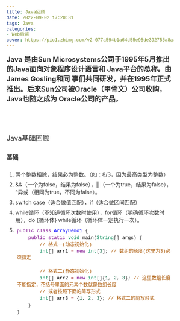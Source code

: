 ```yaml
---
title: Java回顾
date: 2022-09-02 17:20:31
tags: Java
categories:
- Web后端
cover: https://pic1.zhimg.com/v2-077a594b1a64d55e95de392755a8aa76_r.jpg?source=172ae18b
---
```


<h2>Java 是由Sun Microsystems公司于1995年5月推出的Java面向对象程序设计语言和 Java平台的总称。由James Gosling和同
事们共同研发，并在1995年正式推出。后来Sun公司被Oracle（甲骨文）公司收购，Java也随之成为 Oracle公司的产品。</h2>




<!doctype html>
<html>
<head>
<meta charset='UTF-8'><meta name='viewport' content='width=device-width initial-scale=1'>

<link href='https://fonts.loli.net/css?family=PT+Serif:400,400italic,700,700italic&subset=latin,cyrillic-ext,cyrillic,latin-ext' rel='stylesheet' type='text/css' /><style type='text/css'>html {overflow-x: initial !important;}:root { --bg-color:#ffffff; --text-color:#333333; --select-text-bg-color:#B5D6FC; --select-text-font-color:auto; --monospace:"Lucida Console",Consolas,"Courier",monospace; --title-bar-height:20px; }
.mac-os-11 { --title-bar-height:28px; }
html { font-size: 14px; background-color: var(--bg-color); color: var(--text-color); font-family: "Helvetica Neue", Helvetica, Arial, sans-serif; -webkit-font-smoothing: antialiased; }
body { margin: 0px; padding: 0px; height: auto; inset: 0px; font-size: 1rem; line-height: 1.42857; overflow-x: hidden; background: inherit; tab-size: 4; }
iframe { margin: auto; }
a.url { word-break: break-all; }
a:active, a:hover { outline: 0px; }
.in-text-selection, ::selection { text-shadow: none; background: var(--select-text-bg-color); color: var(--select-text-font-color); }
#write { margin: 0px auto; height: auto; width: inherit; word-break: normal; overflow-wrap: break-word; position: relative; white-space: normal; overflow-x: visible; padding-top: 36px; }
#write.first-line-indent p { text-indent: 2em; }
#write.first-line-indent li p, #write.first-line-indent p * { text-indent: 0px; }
#write.first-line-indent li { margin-left: 2em; }
.for-image #write { padding-left: 8px; padding-right: 8px; }
body.typora-export { padding-left: 30px; padding-right: 30px; }
.typora-export .footnote-line, .typora-export li, .typora-export p { white-space: pre-wrap; }
.typora-export .task-list-item input { pointer-events: none; }
@media screen and (max-width: 500px) {
  body.typora-export { padding-left: 0px; padding-right: 0px; }
  #write { padding-left: 20px; padding-right: 20px; }
  .CodeMirror-sizer { margin-left: 0px !important; }
  .CodeMirror-gutters { display: none !important; }
}
#write li > figure:last-child { margin-bottom: 0.5rem; }
#write ol, #write ul { position: relative; }
img { max-width: 100%; vertical-align: middle; image-orientation: from-image; }
button, input, select, textarea { color: inherit; font: inherit; }
input[type="checkbox"], input[type="radio"] { line-height: normal; padding: 0px; }
*, ::after, ::before { box-sizing: border-box; }
#write h1, #write h2, #write h3, #write h4, #write h5, #write h6, #write p, #write pre { width: inherit; }
#write h1, #write h2, #write h3, #write h4, #write h5, #write h6, #write p { position: relative; }
p { line-height: inherit; }
h1, h2, h3, h4, h5, h6 { break-after: avoid-page; break-inside: avoid; orphans: 4; }
p { orphans: 4; }
h1 { font-size: 2rem; }
h2 { font-size: 1.8rem; }
h3 { font-size: 1.6rem; }
h4 { font-size: 1.4rem; }
h5 { font-size: 1.2rem; }
h6 { font-size: 1rem; }
.md-math-block, .md-rawblock, h1, h2, h3, h4, h5, h6, p { margin-top: 1rem; margin-bottom: 1rem; }
.hidden { display: none; }
.md-blockmeta { color: rgb(204, 204, 204); font-weight: 700; font-style: italic; }
a { cursor: pointer; }
sup.md-footnote { padding: 2px 4px; background-color: rgba(238, 238, 238, 0.7); color: rgb(85, 85, 85); border-radius: 4px; cursor: pointer; }
sup.md-footnote a, sup.md-footnote a:hover { color: inherit; text-transform: inherit; text-decoration: inherit; }
#write input[type="checkbox"] { cursor: pointer; width: inherit; height: inherit; }
figure { overflow-x: auto; margin: 1.2em 0px; max-width: calc(100% + 16px); padding: 0px; }
figure > table { margin: 0px; }
tr { break-inside: avoid; break-after: auto; }
thead { display: table-header-group; }
table { border-collapse: collapse; border-spacing: 0px; width: 100%; overflow: auto; break-inside: auto; text-align: left; }
table.md-table td { min-width: 32px; }
.CodeMirror-gutters { border-right: 0px; background-color: inherit; }
.CodeMirror-linenumber { user-select: none; }
.CodeMirror { text-align: left; }
.CodeMirror-placeholder { opacity: 0.3; }
.CodeMirror pre { padding: 0px 4px; }
.CodeMirror-lines { padding: 0px; }
div.hr:focus { cursor: none; }
#write pre { white-space: pre-wrap; }
#write.fences-no-line-wrapping pre { white-space: pre; }
#write pre.ty-contain-cm { white-space: normal; }
.CodeMirror-gutters { margin-right: 4px; }
.md-fences { font-size: 0.9rem; display: block; break-inside: avoid; text-align: left; overflow: visible; white-space: pre; background: inherit; position: relative !important; }
.md-fences-adv-panel { width: 100%; margin-top: 10px; text-align: center; padding-top: 0px; padding-bottom: 8px; overflow-x: auto; }
#write .md-fences.mock-cm { white-space: pre-wrap; }
.md-fences.md-fences-with-lineno { padding-left: 0px; }
#write.fences-no-line-wrapping .md-fences.mock-cm { white-space: pre; overflow-x: auto; }
.md-fences.mock-cm.md-fences-with-lineno { padding-left: 8px; }
.CodeMirror-line, twitterwidget { break-inside: avoid; }
.footnotes { opacity: 0.8; font-size: 0.9rem; margin-top: 1em; margin-bottom: 1em; }
.footnotes + .footnotes { margin-top: 0px; }
.md-reset { margin: 0px; padding: 0px; border: 0px; outline: 0px; vertical-align: top; background: 0px 0px; text-decoration: none; text-shadow: none; float: none; position: static; width: auto; height: auto; white-space: nowrap; cursor: inherit; -webkit-tap-highlight-color: transparent; line-height: normal; font-weight: 400; text-align: left; box-sizing: content-box; direction: ltr; }
li div { padding-top: 0px; }
blockquote { margin: 1rem 0px; }
li .mathjax-block, li p { margin: 0.5rem 0px; }
li blockquote { margin: 1rem 0px; }
li { margin: 0px; position: relative; }
blockquote > :last-child { margin-bottom: 0px; }
blockquote > :first-child, li > :first-child { margin-top: 0px; }
.footnotes-area { color: rgb(136, 136, 136); margin-top: 0.714rem; padding-bottom: 0.143rem; white-space: normal; }
#write .footnote-line { white-space: pre-wrap; }
@media print {
  body, html { border: 1px solid transparent; height: 99%; break-after: avoid; break-before: avoid; font-variant-ligatures: no-common-ligatures; }
  #write { margin-top: 0px; padding-top: 0px; border-color: transparent !important; }
  .typora-export * { -webkit-print-color-adjust: exact; }
  .typora-export #write { break-after: avoid; }
  .typora-export #write::after { height: 0px; }
  .is-mac table { break-inside: avoid; }
  .typora-export-show-outline .typora-export-sidebar { display: none; }
}
.footnote-line { margin-top: 0.714em; font-size: 0.7em; }
a img, img a { cursor: pointer; }
pre.md-meta-block { font-size: 0.8rem; min-height: 0.8rem; white-space: pre-wrap; background: rgb(204, 204, 204); display: block; overflow-x: hidden; }
p > .md-image:only-child:not(.md-img-error) img, p > img:only-child { display: block; margin: auto; }
#write.first-line-indent p > .md-image:only-child:not(.md-img-error) img { left: -2em; position: relative; }
p > .md-image:only-child { display: inline-block; width: 100%; }
#write .MathJax_Display { margin: 0.8em 0px 0px; }
.md-math-block { width: 100%; }
.md-math-block:not(:empty)::after { display: none; }
.MathJax_ref { fill: currentcolor; }
[contenteditable="true"]:active, [contenteditable="true"]:focus, [contenteditable="false"]:active, [contenteditable="false"]:focus { outline: 0px; box-shadow: none; }
.md-task-list-item { position: relative; list-style-type: none; }
.task-list-item.md-task-list-item { padding-left: 0px; }
.md-task-list-item > input { position: absolute; top: 0px; left: 0px; margin-left: -1.2em; margin-top: calc(1em - 10px); border: none; }
.math { font-size: 1rem; }
.md-toc { min-height: 3.58rem; position: relative; font-size: 0.9rem; border-radius: 10px; }
.md-toc-content { position: relative; margin-left: 0px; }
.md-toc-content::after, .md-toc::after { display: none; }
.md-toc-item { display: block; color: rgb(65, 131, 196); }
.md-toc-item a { text-decoration: none; }
.md-toc-inner:hover { text-decoration: underline; }
.md-toc-inner { display: inline-block; cursor: pointer; }
.md-toc-h1 .md-toc-inner { margin-left: 0px; font-weight: 700; }
.md-toc-h2 .md-toc-inner { margin-left: 2em; }
.md-toc-h3 .md-toc-inner { margin-left: 4em; }
.md-toc-h4 .md-toc-inner { margin-left: 6em; }
.md-toc-h5 .md-toc-inner { margin-left: 8em; }
.md-toc-h6 .md-toc-inner { margin-left: 10em; }
@media screen and (max-width: 48em) {
  .md-toc-h3 .md-toc-inner { margin-left: 3.5em; }
  .md-toc-h4 .md-toc-inner { margin-left: 5em; }
  .md-toc-h5 .md-toc-inner { margin-left: 6.5em; }
  .md-toc-h6 .md-toc-inner { margin-left: 8em; }
}
a.md-toc-inner { font-size: inherit; font-style: inherit; font-weight: inherit; line-height: inherit; }
.footnote-line a:not(.reversefootnote) { color: inherit; }
.md-attr { display: none; }
.md-fn-count::after { content: "."; }
code, pre, samp, tt { font-family: var(--monospace); }
kbd { margin: 0px 0.1em; padding: 0.1em 0.6em; font-size: 0.8em; color: rgb(36, 39, 41); background: rgb(255, 255, 255); border: 1px solid rgb(173, 179, 185); border-radius: 3px; box-shadow: rgba(12, 13, 14, 0.2) 0px 1px 0px, rgb(255, 255, 255) 0px 0px 0px 2px inset; white-space: nowrap; vertical-align: middle; }
.md-comment { color: rgb(162, 127, 3); opacity: 0.6; font-family: var(--monospace); }
code { text-align: left; vertical-align: initial; }
a.md-print-anchor { white-space: pre !important; border-width: initial !important; border-style: none !important; border-color: initial !important; display: inline-block !important; position: absolute !important; width: 1px !important; right: 0px !important; outline: 0px !important; background: 0px 0px !important; text-decoration: initial !important; text-shadow: initial !important; }
.os-windows.monocolor-emoji .md-emoji { font-family: "Segoe UI Symbol", sans-serif; }
.md-diagram-panel > svg { max-width: 100%; }
[lang="flow"] svg, [lang="mermaid"] svg { max-width: 100%; height: auto; }
[lang="mermaid"] .node text { font-size: 1rem; }
table tr th { border-bottom: 0px; }
video { max-width: 100%; display: block; margin: 0px auto; }
iframe { max-width: 100%; width: 100%; border: none; }
.highlight td, .highlight tr { border: 0px; }
mark { background: rgb(255, 255, 0); color: rgb(0, 0, 0); }
.md-html-inline .md-plain, .md-html-inline strong, mark .md-inline-math, mark strong { color: inherit; }
.md-expand mark .md-meta { opacity: 0.3 !important; }
mark .md-meta { color: rgb(0, 0, 0); }
@media print {
  .typora-export h1, .typora-export h2, .typora-export h3, .typora-export h4, .typora-export h5, .typora-export h6 { break-inside: avoid; }
}
.md-diagram-panel .messageText { stroke: none !important; }
.md-diagram-panel .start-state { fill: var(--node-fill); }
.md-diagram-panel .edgeLabel rect { opacity: 1 !important; }
.md-fences.md-fences-math { font-size: 1em; }
.md-fences-advanced:not(.md-focus) { padding: 0px; white-space: nowrap; border: 0px; }
.md-fences-advanced:not(.md-focus) { background: inherit; }
.typora-export-show-outline .typora-export-content { max-width: 1440px; margin: auto; display: flex; flex-direction: row; }
.typora-export-sidebar { width: 300px; font-size: 0.8rem; margin-top: 80px; margin-right: 18px; }
.typora-export-show-outline #write { --webkit-flex:2; flex: 2 1 0%; }
.typora-export-sidebar .outline-content { position: fixed; top: 0px; max-height: 100%; overflow: hidden auto; padding-bottom: 30px; padding-top: 60px; width: 300px; }
@media screen and (max-width: 1024px) {
  .typora-export-sidebar, .typora-export-sidebar .outline-content { width: 240px; }
}
@media screen and (max-width: 800px) {
  .typora-export-sidebar { display: none; }
}
.outline-content li, .outline-content ul { margin-left: 0px; margin-right: 0px; padding-left: 0px; padding-right: 0px; list-style: none; }
.outline-content ul { margin-top: 0px; margin-bottom: 0px; }
.outline-content strong { font-weight: 400; }
.outline-expander { width: 1rem; height: 1.42857rem; position: relative; display: table-cell; vertical-align: middle; cursor: pointer; padding-left: 4px; }
.outline-expander::before { content: ""; position: relative; font-family: Ionicons; display: inline-block; font-size: 8px; vertical-align: middle; }
.outline-item { padding-top: 3px; padding-bottom: 3px; cursor: pointer; }
.outline-expander:hover::before { content: ""; }
.outline-h1 > .outline-item { padding-left: 0px; }
.outline-h2 > .outline-item { padding-left: 1em; }
.outline-h3 > .outline-item { padding-left: 2em; }
.outline-h4 > .outline-item { padding-left: 3em; }
.outline-h5 > .outline-item { padding-left: 4em; }
.outline-h6 > .outline-item { padding-left: 5em; }
.outline-label { cursor: pointer; display: table-cell; vertical-align: middle; text-decoration: none; color: inherit; }
.outline-label:hover { text-decoration: underline; }
.outline-item:hover { border-color: rgb(245, 245, 245); background-color: var(--item-hover-bg-color); }
.outline-item:hover { margin-left: -28px; margin-right: -28px; border-left: 28px solid transparent; border-right: 28px solid transparent; }
.outline-item-single .outline-expander::before, .outline-item-single .outline-expander:hover::before { display: none; }
.outline-item-open > .outline-item > .outline-expander::before { content: ""; }
.outline-children { display: none; }
.info-panel-tab-wrapper { display: none; }
.outline-item-open > .outline-children { display: block; }
.typora-export .outline-item { padding-top: 1px; padding-bottom: 1px; }
.typora-export .outline-item:hover { margin-right: -8px; border-right: 8px solid transparent; }
.typora-export .outline-expander::before { content: "+"; font-family: inherit; top: -1px; }
.typora-export .outline-expander:hover::before, .typora-export .outline-item-open > .outline-item > .outline-expander::before { content: "−"; }
.typora-export-collapse-outline .outline-children { display: none; }
.typora-export-collapse-outline .outline-item-open > .outline-children, .typora-export-no-collapse-outline .outline-children { display: block; }
.typora-export-no-collapse-outline .outline-expander::before { content: "" !important; }
.typora-export-show-outline .outline-item-active > .outline-item .outline-label { font-weight: 700; }
.md-inline-math-container mjx-container { zoom: 0.95; }


.CodeMirror { height: auto; }
.CodeMirror.cm-s-inner { background: inherit; }
.CodeMirror-scroll { overflow: auto hidden; z-index: 3; }
.CodeMirror-gutter-filler, .CodeMirror-scrollbar-filler { background-color: rgb(255, 255, 255); }
.CodeMirror-gutters { border-right: 1px solid rgb(221, 221, 221); background: inherit; white-space: nowrap; }
.CodeMirror-linenumber { padding: 0px 3px 0px 5px; text-align: right; color: rgb(153, 153, 153); }
.cm-s-inner .cm-keyword { color: rgb(119, 0, 136); }
.cm-s-inner .cm-atom, .cm-s-inner.cm-atom { color: rgb(34, 17, 153); }
.cm-s-inner .cm-number { color: rgb(17, 102, 68); }
.cm-s-inner .cm-def { color: rgb(0, 0, 255); }
.cm-s-inner .cm-variable { color: rgb(0, 0, 0); }
.cm-s-inner .cm-variable-2 { color: rgb(0, 85, 170); }
.cm-s-inner .cm-variable-3 { color: rgb(0, 136, 85); }
.cm-s-inner .cm-string { color: rgb(170, 17, 17); }
.cm-s-inner .cm-property { color: rgb(0, 0, 0); }
.cm-s-inner .cm-operator { color: rgb(152, 26, 26); }
.cm-s-inner .cm-comment, .cm-s-inner.cm-comment { color: rgb(170, 85, 0); }
.cm-s-inner .cm-string-2 { color: rgb(255, 85, 0); }
.cm-s-inner .cm-meta { color: rgb(85, 85, 85); }
.cm-s-inner .cm-qualifier { color: rgb(85, 85, 85); }
.cm-s-inner .cm-builtin { color: rgb(51, 0, 170); }
.cm-s-inner .cm-bracket { color: rgb(153, 153, 119); }
.cm-s-inner .cm-tag { color: rgb(17, 119, 0); }
.cm-s-inner .cm-attribute { color: rgb(0, 0, 204); }
.cm-s-inner .cm-header, .cm-s-inner.cm-header { color: rgb(0, 0, 255); }
.cm-s-inner .cm-quote, .cm-s-inner.cm-quote { color: rgb(0, 153, 0); }
.cm-s-inner .cm-hr, .cm-s-inner.cm-hr { color: rgb(153, 153, 153); }
.cm-s-inner .cm-link, .cm-s-inner.cm-link { color: rgb(0, 0, 204); }
.cm-negative { color: rgb(221, 68, 68); }
.cm-positive { color: rgb(34, 153, 34); }
.cm-header, .cm-strong { font-weight: 700; }
.cm-del { text-decoration: line-through; }
.cm-em { font-style: italic; }
.cm-link { text-decoration: underline; }
.cm-error { color: red; }
.cm-invalidchar { color: red; }
.cm-constant { color: rgb(38, 139, 210); }
.cm-defined { color: rgb(181, 137, 0); }
div.CodeMirror span.CodeMirror-matchingbracket { color: rgb(0, 255, 0); }
div.CodeMirror span.CodeMirror-nonmatchingbracket { color: rgb(255, 34, 34); }
.cm-s-inner .CodeMirror-activeline-background { background: inherit; }
.CodeMirror { position: relative; overflow: hidden; }
.CodeMirror-scroll { height: 100%; outline: 0px; position: relative; box-sizing: content-box; background: inherit; }
.CodeMirror-sizer { position: relative; }
.CodeMirror-gutter-filler, .CodeMirror-hscrollbar, .CodeMirror-scrollbar-filler, .CodeMirror-vscrollbar { position: absolute; z-index: 6; display: none; outline: 0px; }
.CodeMirror-vscrollbar { right: 0px; top: 0px; overflow: hidden; }
.CodeMirror-hscrollbar { bottom: 0px; left: 0px; overflow: auto hidden; }
.CodeMirror-scrollbar-filler { right: 0px; bottom: 0px; }
.CodeMirror-gutter-filler { left: 0px; bottom: 0px; }
.CodeMirror-gutters { position: absolute; left: 0px; top: 0px; padding-bottom: 10px; z-index: 3; overflow-y: hidden; }
.CodeMirror-gutter { white-space: normal; height: 100%; box-sizing: content-box; padding-bottom: 30px; margin-bottom: -32px; display: inline-block; }
.CodeMirror-gutter-wrapper { position: absolute; z-index: 4; background: 0px 0px !important; border: none !important; }
.CodeMirror-gutter-background { position: absolute; top: 0px; bottom: 0px; z-index: 4; }
.CodeMirror-gutter-elt { position: absolute; cursor: default; z-index: 4; }
.CodeMirror-lines { cursor: text; }
.CodeMirror pre { border-radius: 0px; border-width: 0px; background: 0px 0px; font-family: inherit; font-size: inherit; margin: 0px; white-space: pre; overflow-wrap: normal; color: inherit; z-index: 2; position: relative; overflow: visible; }
.CodeMirror-wrap pre { overflow-wrap: break-word; white-space: pre-wrap; word-break: normal; }
.CodeMirror-code pre { border-right: 30px solid transparent; width: fit-content; }
.CodeMirror-wrap .CodeMirror-code pre { border-right: none; width: auto; }
.CodeMirror-linebackground { position: absolute; inset: 0px; z-index: 0; }
.CodeMirror-linewidget { position: relative; z-index: 2; overflow: auto; }
.CodeMirror-wrap .CodeMirror-scroll { overflow-x: hidden; }
.CodeMirror-measure { position: absolute; width: 100%; height: 0px; overflow: hidden; visibility: hidden; }
.CodeMirror-measure pre { position: static; }
.CodeMirror div.CodeMirror-cursor { position: absolute; visibility: hidden; border-right: none; width: 0px; }
.CodeMirror div.CodeMirror-cursor { visibility: hidden; }
.CodeMirror-focused div.CodeMirror-cursor { visibility: inherit; }
.cm-searching { background: rgba(255, 255, 0, 0.4); }
span.cm-underlined { text-decoration: underline; }
span.cm-strikethrough { text-decoration: line-through; }
.cm-tw-syntaxerror { color: rgb(255, 255, 255); background-color: rgb(153, 0, 0); }
.cm-tw-deleted { text-decoration: line-through; }
.cm-tw-header5 { font-weight: 700; }
.cm-tw-listitem:first-child { padding-left: 10px; }
.cm-tw-box { border-style: solid; border-right-width: 1px; border-bottom-width: 1px; border-left-width: 1px; border-color: inherit; border-top-width: 0px !important; }
.cm-tw-underline { text-decoration: underline; }
@media print {
.CodeMirror div.CodeMirror-cursor { visibility: hidden; }
}


/* meyer reset -- http://meyerweb.com/eric/tools/css/reset/ , v2.0 | 20110126 | License: none (public domain) */

@include-when-export url(https://fonts.loli.net/css?family=PT+Serif:400,400italic,700,700italic&subset=latin,cyrillic-ext,cyrillic,latin-ext);

/* =========== */

/* pt-serif-regular - latin */
/* pt-serif-italic - latin */
/* pt-serif-700 - latin */
/* pt-serif-700italic - latin */
:root {
--active-file-bg-color: #dadada;
--active-file-bg-color: rgba(32, 43, 51, 0.63);
--active-file-text-color: white;
--bg-color: #f3f2ee;
--text-color: #1f0909;
--control-text-color: #444;
--rawblock-edit-panel-bd: #e5e5e5;

	--select-text-bg-color: rgba(32, 43, 51, 0.63);
--select-text-font-color: white;
}

pre {
--select-text-bg-color: #36284e;
--select-text-font-color: #fff;
}

html {
font-size: 16px;
-webkit-font-smoothing: antialiased;
}

html, body {
background-color: #f3f2ee;
font-family: "PT Serif", 'Times New Roman', Times, serif;
color: #1f0909;
line-height: 1.5em;
}

/*#write {
overflow-x: auto;
max-width: initial;
padding-left: calc(50% - 17em);
padding-right: calc(50% - 17em);
}

@media (max-width: 36em) {
#write {
padding-left: 1em;
padding-right: 1em;
}
}*/

#write {
max-width: 40em;
}

@media only screen and (min-width: 1400px) {
#write {
max-width: 914px;
}
}

ol li {
list-style-type: decimal;
list-style-position: outside;
}
ul li {
list-style-type: disc;
list-style-position: outside;
}

ol,
ul {
list-style: none;
}

blockquote,
q {
quotes: none;
}
blockquote:before,
blockquote:after,
q:before,
q:after {
content: '';
content: none;
}
table {
border-collapse: collapse;
border-spacing: 0;
}
/* styles */

/* ====== */

/* headings */

h1,
h2,
h3,
h4,
h5,
h6 {
font-weight: bold;
}
h1 {
font-size: 1.875em;
/*30 / 16*/
line-height: 1.6em;
/* 48 / 30*/
margin-top: 2em;
}
h2,
h3 {
font-size: 1.3125em;
/*21 / 16*/
line-height: 1.15;
/*24 / 21*/
margin-top: 2.285714em;
/*48 / 21*/
margin-bottom: 1.15em;
/*24 / 21*/
}
h3 {
font-weight: normal;
}
h4 {
font-size: 1.125em;
/*18 / 16*/
margin-top: 2.67em;
/*48 / 18*/
}
h5,
h6 {
font-size: 1em;
/*16*/
}
h1 {
border-bottom: 1px solid;
margin-bottom: 1.875em;
padding-bottom: 0.8125em;
}
/* links */

a {
text-decoration: none;
color: #065588;
}
a:hover,
a:active {
text-decoration: underline;
}
/* block spacing */

p,
blockquote,
.md-fences {
margin-bottom: 1.5em;
}
h1,
h2,
h3,
h4,
h5,
h6 {
margin-bottom: 1.5em;
}
/* blockquote */

blockquote {
font-style: italic;
border-left: 5px solid;
margin-left: 2em;
padding-left: 1em;
}
/* lists */

ul,
ol {
margin: 0 0 1.5em 1.5em;
}
/* tables */
.md-meta,.md-before, .md-after {
color:#999;
}

table {
margin-bottom: 1.5em;
/*24 / 16*/
font-size: 1em;
/* width: 100%; */
}
thead th,
tfoot th {
padding: .25em .25em .25em .4em;
text-transform: uppercase;
}
th {
text-align: left;
}
td {
vertical-align: top;
padding: .25em .25em .25em .4em;
}

code,
.md-fences {
background-color: #dadada;
}

code {
padding-left: 2px;
padding-right: 2px;
}

.md-fences {
margin-left: 2em;
margin-bottom: 3em;
padding-left: 1ch;
padding-right: 1ch;
}

pre,
code,
tt {
font-size: .875em;
line-height: 1.714285em;
}
/* some fixes */

h1 {
line-height: 1.3em;
font-weight: normal;
margin-bottom: 0.5em;
}

p + ul,
p + ol{
margin-top: .5em;
}

h3 + ul,
h4 + ul,
h5 + ul,
h6 + ul,
h3 + ol,
h4 + ol,
h5 + ol,
h6 + ol {
margin-top: .5em;
}

li > ul,
li > ol {
margin-top: inherit;
margin-bottom: 0;
}

li ol>li {
list-style-type: lower-alpha;
}

li li ol>li{
list-style-type: lower-roman;
}

h2,
h3 {
margin-bottom: .75em;
}
hr {
border-top: none;
border-right: none;
border-bottom: 1px solid;
border-left: none;
}
h1 {
border-color: #c5c5c5;
}
blockquote {
border-color: #bababa;
color: #656565;
}

blockquote ul,
blockquote ol {
margin-left:0;
}

.ty-table-edit {
background-color: transparent;
}
thead {
background-color: #dadada;
}
tr:nth-child(even) {
background: #e8e7e7;
}
hr {
border-color: #c5c5c5;
}
.task-list{
padding-left: 1rem;
}

.md-task-list-item {
padding-left: 1.5rem;
list-style-type: none;
}

.md-task-list-item > input:before {
content: '\221A';
display: inline-block;
width: 1.25rem;
height: 1.6rem;
vertical-align: middle;
text-align: center;
color: #ddd;
background-color: #F3F2EE;
}

.md-task-list-item > input:checked:before,
.md-task-list-item > input[checked]:before{
color: inherit;
}

#write pre.md-meta-block {
min-height: 1.875rem;
color: #555;
border: 0px;
background: transparent;
margin-top: -4px;
margin-left: 1em;
margin-top: 1em;
}

.md-image>.md-meta {
color: #9B5146;
}

.md-image>.md-meta{
font-family: Menlo, 'Ubuntu Mono', Consolas, 'Courier New', 'Microsoft Yahei', 'Hiragino Sans GB', 'WenQuanYi Micro Hei', serif;
}


#write>h3.md-focus:before{
left: -1.5rem;
color:#999;
border-color:#999;
}
#write>h4.md-focus:before{
left: -1.5rem;
top: .25rem;
color:#999;
border-color:#999;
}
#write>h5.md-focus:before{
left: -1.5rem;
top: .0.3125rem;
color:#999;
border-color:#999;
}
#write>h6.md-focus:before{
left: -1.5rem;
top: 0.3125rem;
color:#999;
border-color:#999;
}

.md-toc:focus .md-toc-content{
margin-top: 19px;
}

.md-toc-content:empty:before{
color: #065588;
}
.md-toc-item {
color: #065588;
}
#write div.md-toc-tooltip {
background-color: #f3f2ee;
}

#typora-sidebar {
background-color: #f3f2ee;
-webkit-box-shadow: 0 6px 12px rgba(0, 0, 0, 0.375);
box-shadow: 0 6px 12px rgba(0, 0, 0, 0.375);
}

.pin-outline #typora-sidebar {
background: inherit;
box-shadow: none;
border-right: 1px dashed;
}

.pin-outline #typora-sidebar:hover .outline-title-wrapper {
border-left:1px dashed;
}

.outline-item:hover {
background-color: #dadada;
border-left: 28px solid #dadada;
border-right: 18px solid #dadada;
}

.typora-node .outline-item:hover {
border-right: 28px solid #dadada;
}

.outline-expander:before {
content: "\f0da";
font-family: FontAwesome;
font-size:14px;
top: 1px;
}

.outline-expander:hover:before,
.outline-item-open>.outline-item>.outline-expander:before {
content: "\f0d7";
}

.modal-content {
background-color: #f3f2ee;
}

.auto-suggest-container ul li {
list-style-type: none;
}

/** UI for electron */

.megamenu-menu,
#top-titlebar, #top-titlebar *,
.megamenu-content {
background: #f3f2ee;
color: #1f0909;
}

.megamenu-menu-header {
border-bottom: 1px dashed #202B33;
}

.megamenu-menu {
box-shadow: none;
border-right: 1px dashed;
}

header, .context-menu, .megamenu-content, footer {
font-family: "PT Serif", 'Times New Roman', Times, serif;
color: #1f0909;
}

#megamenu-back-btn {
color: #1f0909;
border-color: #1f0909;
}

.megamenu-menu-header #megamenu-menu-header-title:before {
color: #1f0909;
}

.megamenu-menu-list li a:hover, .megamenu-menu-list li a.active {
color: inherit;
background-color: #e8e7df;
}

.long-btn:hover {
background-color: #e8e7df;
}

#recent-file-panel tbody tr:nth-child(2n-1) {
background-color: transparent !important;
}

.megamenu-menu-panel tbody tr:hover td:nth-child(2) {
color: inherit;
}

.megamenu-menu-panel .btn {
background-color: #D2D1D1;
}

.btn-default {
background-color: transparent;
}

.typora-sourceview-on #toggle-sourceview-btn,
.ty-show-word-count #footer-word-count {
background: #c7c5c5;
}

#typora-quick-open {
background-color: inherit;
}

.md-diagram-panel {
margin-top: 8px;
}

.file-list-item-file-name {
font-weight: initial;
}

.file-list-item-summary {
opacity: 1;
}

.file-list-item {
color: #777;
}

.file-list-item.active {
background-color: inherit;
color: black;
}

.ty-side-sort-btn.active {
background-color: inherit;
}

.file-list-item.active .file-list-item-file-name  {
font-weight: bold;
}

.file-list-item{
opacity:1 !important;
}

.file-library-node.active>.file-node-background{
background-color: rgba(32, 43, 51, 0.63);
background-color: var(--active-file-bg-color);
}

.file-tree-node.active>.file-node-content{
color: white;
color: var(--active-file-text-color);
}

.md-task-list-item>input {
margin-left: -1.7em;
margin-top: calc(1rem - 12px);
-webkit-appearance: button;
}

input {
border: 1px solid #aaa;
}

.megamenu-menu-header #megamenu-menu-header-title,
.megamenu-menu-header:hover,
.megamenu-menu-header:focus {
color: inherit;
}

.dropdown-menu .divider {
border-color: #e5e5e5;
opacity: 1;
}

/* https://github.com/typora/typora-issues/issues/2046 */
.os-windows-7 strong,
.os-windows-7 strong  {
font-weight: 760;
}

.ty-preferences .btn-default {
background: transparent;
}

.ty-preferences .window-header {
border-bottom: 1px dashed #202B33;
box-shadow: none;
}

#sidebar-loading-template, #sidebar-loading-template.file-list-item {
color: #777;
}

.searchpanel-search-option-btn.active {
background: #777;
color: white;
}

.export-detail, .light .export-detail,
.light .export-item.active,
.light .export-items-list-control {
background: #e0e0e0;
border-radius: 2px;
font-weight: 700;
color: inherit
}


</style><title>Java基础回顾</title>
</head>
<body class='typora-export os-windows'><div class='typora-export-content'>
<div id='write'  class=''><h3 id='java基础回顾'><span>Java基础回顾</span></h3><h4 id='基础'><span>基础</span></h4><ol start='' ><li><p><span>两个整数相除，结果必为整数。（如：8/3，因为最高类型为整数）</span></p></li><li><p><span>&amp;&amp;（一个为false，结果为false），||（一个为true，结果为false），^异或（相同为true，不同为false）。</span></p></li><li><p><span>switch case（适合做值匹配），if（适合做区间匹配）</span></p></li><li><p><span>while循环（不知道循环次数时使用），for循环（明确循环次数时用），do {循环体} while循环（循环体一定执行一次）。</span></p></li><li><pre class="md-fences md-end-block ty-contain-cm modeLoaded" spellcheck="false" lang="java"><div class="CodeMirror cm-s-inner cm-s-null-scroll CodeMirror-wrap" lang="java"><div style="overflow: hidden; position: relative; width: 3px; height: 0px; top: 10.3385px; left: 4px;"><textarea autocorrect="off" autocapitalize="off" spellcheck="false" tabindex="0" style="position: absolute; bottom: -1em; padding: 0px; width: 1000px; height: 1em; outline: none;"></textarea></div><div class="CodeMirror-scrollbar-filler" cm-not-content="true"></div><div class="CodeMirror-gutter-filler" cm-not-content="true"></div><div class="CodeMirror-scroll" tabindex="-1"><div class="CodeMirror-sizer" style="margin-left: 0px; margin-bottom: 0px; border-right-width: 0px; padding-right: 0px; padding-bottom: 0px;"><div style="position: relative; top: 0px;"><div class="CodeMirror-lines" role="presentation"><div role="presentation" style="position: relative; outline: none;"><div class="CodeMirror-measure"></div><div class="CodeMirror-measure"></div><div style="position: relative; z-index: 1;"></div><div class="CodeMirror-code" role="presentation" style=""><div class="CodeMirror-activeline" style="position: relative;"><div class="CodeMirror-activeline-background CodeMirror-linebackground"></div><div class="CodeMirror-gutter-background CodeMirror-activeline-gutter" style="left: 0px; width: 0px;"></div><pre class=" CodeMirror-line " role="presentation"><span role="presentation" style="padding-right: 0.1px;"><span class="cm-keyword">public</span> <span class="cm-keyword">class</span> <span class="cm-def">ArrayDemo1</span> {</span></pre></div><pre class=" CodeMirror-line " role="presentation"><span role="presentation" style="padding-right: 0.1px;"> &nbsp; &nbsp;<span class="cm-keyword">public</span> <span class="cm-keyword">static</span> <span class="cm-variable-3">void</span> <span class="cm-variable">main</span>(<span class="cm-variable-3">String</span>[] <span class="cm-variable">args</span>) {</span></pre><pre class=" CodeMirror-line " role="presentation"><span role="presentation" style="padding-right: 0.1px;"> &nbsp; &nbsp; &nbsp; &nbsp;<span class="cm-comment">// 格式一(动态初始化)</span></span></pre><pre class=" CodeMirror-line " role="presentation"><span role="presentation" style="padding-right: 0.1px;"> &nbsp; &nbsp; &nbsp; &nbsp;<span class="cm-variable-3">int</span>[] <span class="cm-variable">arr1</span> <span class="cm-operator">=</span> <span class="cm-keyword">new</span> <span class="cm-variable-3">int</span>[<span class="cm-number">3</span>]; <span class="cm-comment">// 数组的长度(这里为3)必须指定</span></span></pre><pre class=" CodeMirror-line " role="presentation"><span role="presentation" style="padding-right: 0.1px;"> &nbsp; &nbsp; &nbsp; &nbsp;</span></pre><pre class=" CodeMirror-line " role="presentation"><span role="presentation" style="padding-right: 0.1px;"> &nbsp; &nbsp; &nbsp; &nbsp;<span class="cm-comment">// 格式二(静态初始化)</span></span></pre><pre class=" CodeMirror-line " role="presentation"><span role="presentation" style="padding-right: 0.1px;"> &nbsp; &nbsp; &nbsp; &nbsp;<span class="cm-variable-3">int</span>[] <span class="cm-variable">arr2</span> <span class="cm-operator">=</span> <span class="cm-keyword">new</span> <span class="cm-variable-3">int</span>[]{<span class="cm-number">1</span>, <span class="cm-number">2</span>, <span class="cm-number">3</span>}; <span class="cm-comment">// 这里数组长度不能指定，花括号里面的元素个数就是数组长度</span></span></pre><pre class=" CodeMirror-line " role="presentation"><span role="presentation" style="padding-right: 0.1px;"> &nbsp; &nbsp; &nbsp; &nbsp;<span class="cm-comment">// 或者按照下面的简写形式</span></span></pre><pre class=" CodeMirror-line " role="presentation"><span role="presentation" style="padding-right: 0.1px;"> &nbsp; &nbsp; &nbsp; &nbsp;<span class="cm-variable-3">int</span>[] <span class="cm-variable">arr3</span> <span class="cm-operator">=</span> {<span class="cm-number">1</span>, <span class="cm-number">2</span>, <span class="cm-number">3</span>}; <span class="cm-comment">// 格式二的简写形式</span></span></pre><pre class=" CodeMirror-line " role="presentation"><span role="presentation" style="padding-right: 0.1px;"> &nbsp;  }</span></pre><pre class=" CodeMirror-line " role="presentation"><span role="presentation" style="padding-right: 0.1px;">}</span></pre></div></div></div></div></div><div style="position: absolute; height: 0px; width: 1px; border-bottom: 0px solid transparent; top: 321px;"></div><div class="CodeMirror-gutters" style="display: none; height: 321px;"></div></div></div></pre></li><li><p><span>Java参数的传递本质上都是</span><em><strong><span>值传递</span></strong></em><span>，基本数据类型传递的是数据值，引用类型传递的是在堆里面的内存地址。</span></p></li><li><p><img src="https://raw.githubusercontent.com/Valynd/picture/main/202208312025857.png" referrerpolicy="no-referrer" alt="image-20220708115249661"></p></li><li><p><span>成员变量的分类和访问分别是什么样的？</span></p><ul><li><p><span>静态成员变量（类变量，由static修饰，只加载一次，可以被共享） 通过 </span><em><strong><span>类名.静态成员变量访问</span></strong></em></p></li><li><p><span>实例成员变量（无static，属于对象）</span></p><p><span>通过 </span><em><strong><span>对象.实例成员变量访问</span></strong></em></p></li></ul><p><span>两种变量在什么情况下定义？</span></p><ul><li><span>静态成员变量：</span><em><strong><span>表示在线人数等需要被共享的信息</span></strong></em></li><li><span>实例成员变量：对象需要的信息不同的时候</span></li></ul><p><span>静态方法：</span><em><strong><span>以执行通用功能为目的或者需要方便访问</span></strong></em></p><p><span>实例方法：</span><em><strong><span>表示对象自己的行为</span></strong></em></p></li><li><p><img src="https://raw.githubusercontent.com/Valynd/picture/main/202208312025462.png" referrerpolicy="no-referrer" alt="image-20220708121618997"></p></li><li><p><span>String变量是</span><em><strong><span>不可变字符串类型</span></strong></em><span>，一但创建就不可变。</span><em><strong><span>变的是经过运算后指向了新的地址，原数据在字符串常量池中不变。</span></strong></em></p></li><li><p><span>Sting以&quot;&quot;创建的数据储存在字符串常量池中，new创建的储存在堆中。通过两种结合的创建方式，常量池和堆都有。</span></p></li><li><p><span>数组和集合的存储个数问题？</span></p><ul><li><span>数字定义后类型确定，长度固定</span></li><li><span>集合类型可以不固定，长度可以扩展</span></li></ul><p><span> 数组和集合的应用场景？</span></p><ul><li><span>数字适用于长度固定，数据类型确定的场景</span></li><li><em><strong><span>集合适用于长度不固定，且需要增删改的场景</span></strong></em></li></ul></li><li><p><em><strong><span>集合中存储的是每个对象的内存地址。</span></strong></em></p></li><li><p><img src="https://raw.githubusercontent.com/Valynd/picture/main/202208312025056.png" referrerpolicy="no-referrer" alt="image-20220708122153137"></p></li><li><p><span>子类初始化之前，一定要</span><strong><em><span>调用父类构造器先完成父类数据空间的初始</span></em><span>化</span></strong><span>。（即先调用父类的构造器，再调用子类自己的构造器）</span></p></li><li><p><span>注意：</span><em><strong><span>this(…）super(…）都只能放在构造器的第一行</span></strong></em><span>，所以二者不能共存在同一个构造器中。</span></p></li><li><p><span>final修饰符</span></p><ul><li><p><span>类：不可被继承</span></p></li><li><p><span>方法：不可被重写</span></p></li><li><p><span>变量：值不能再变</span></p><ol start='' ><li><span>基础数据类型：数据值不能再变化</span></li><li><span>引用数据类型：</span><em><strong><span>储存的内存地址值不能再变化，但是地址指向的对象内容是可以改变的</span></strong></em><span>。（通过反射再用setter设置值，因为实例对象一旦初始化分配的内存地址是固定的）</span></li></ol></li></ul></li><li><p><span>抽象类</span></p><ul><li><span>类有的成员</span><em><strong><span>（成员变量、方法、构造器）抽象类都具备</span></strong></em><span>。</span></li><li><span>抽象类中不一定有抽象方法，有抽象方法的类一定是抽象类。</span></li><li><em><strong><span>一个类继承了抽象类必须重写完抽象类的全部抽象方法，否则这个类也必须定义成抽象类。</span></strong></em></li><li><em><strong><span>不能用abstract修饰变量、代码块、构造器。</span></strong></em></li></ul></li><li><p><span>抽象类和接口</span></p><ul><li><span>抽象类表示它是什么，接口表示它能做什么。</span></li><li><span>当</span><em><strong><span>需要为一些类提供公共的实现代码时，应优先考虑抽象类。</span></strong></em><span>因为抽象类中的非抽象方法可以被子类继承下来，使实现功能的代码更简单。</span></li><li><span>当</span><em><strong><span>注重代码的扩展性跟可维护性时，应当优先采用接口</span></strong></em><span>。①接口与实现它的类之间可以不存在任何层次关系，</span><em><strong><span>接口可以实现毫不相关类的相同行为</span></strong></em><span>，比抽象类的使用更加方便灵活；②接口只关心对象之间的交互的方法，而不关心对象所对应的具体类。</span><em><strong><span>接口是程序之间的一个协议</span></strong></em><span>，比抽象类的使用更安全、清晰。一般使用接口的情况更多。</span></li></ul></li><li><p><em><span>多态：</span><strong><span>同类型的对象，执行同一行为，表现出不同的行为特征。</span></strong></em></p></li></ol><h4 id='集合'><span>集合</span></h4><ol start='' ><li><p><span>数组和集合的元素存储的个数问题。</span></p><ul><li><span>数组定义后类型确定，长度固定。</span></li><li><span>集合类型可以不固定，大小是可变的。</span></li></ul><p><span>数组和集合存储元素的类型问题。</span></p><ul><li><em><strong><span>数组可以存储基本类型和引用类型的数据。</span></strong></em></li><li><em><strong><span>集合只能存储引用数据类型的数据。</span></strong></em></li></ul><p><span>数组和集合适合的场景</span></p><ul><li><span>数组适合做数据个数和类型确定的场景。</span></li><li><span>集合适合做数据个数不确定，且要做增删元素的场景。</span></li></ul></li><li><p><img src="https://raw.githubusercontent.com/Valynd/picture/main/202208312025596.png" referrerpolicy="no-referrer" alt="image-20220708125942065"></p></li><li><p><img src="https://raw.githubusercontent.com/Valynd/picture/main/202208312025796.png" referrerpolicy="no-referrer" alt="image-20220708130017882"></p></li><li><p><img src="https://raw.githubusercontent.com/Valynd/picture/main/202208312025568.png" referrerpolicy="no-referrer" alt="image-20220708130855573"></p></li><li><p><em><strong><span>集合储存的是对象的内存地址</span></strong></em></p></li><li><p><img src="https://raw.githubusercontent.com/Valynd/picture/main/202208312025814.png" alt="image-20220708131251767"  /></p></li><li><p><span>ArrayList（</span><em><strong><span>有序，可重复</span></strong></em><span>）</span></p><ul><li><em><strong><span>底层基于数组</span></strong></em><span>，根据索引定位元素，增删需要做元素移位操作。</span><em><strong><span>（查询效率高，增删效率低）</span></strong></em></li><li><span>第一次创建集合并添加第一个元素的时候，</span><em><strong><span>创建一个默认长度为10的数组</span></strong></em><span>。</span></li><li><em><strong><span>每次扩容为之前的1.5倍</span></strong></em></li></ul></li><li><p><em><strong><span>Set集合无索引，所以不能通过普通for循环进行遍历，也不能通过索引获取元素</span></strong></em></p></li><li><p><span>为什么要重写hashCode和equals方法？</span></p><ul><li><span>重写equals方法后相等的两个对象，hashCode一定相等，不相等的两个对象，hashCode可能相等。（哈希冲撞）</span></li><li><span>不重写hashCode方法是根据内存地址结合hash算法进行运算，所以hashCode几乎不会存在相同的可能，这违放了jdk文档的规定。</span></li></ul></li><li><p><span>HashSet（</span><em><strong><span>无序，不重复</span></strong></em><span>）</span></p><ul><li><span>底层为哈希表（</span><em><strong><span>数组+链表+（红黑树 jdk1.8版本后）</span></strong></em><span>链表长度大于8，且集合长度大于64）</span></li><li><em><strong><span>创建一个默认长度为16的数组</span></strong></em></li><li><span>根据元素的哈希值跟数组的长度求余计算出应存入的位置（哈希算法）</span></li><li><span>判断当前位置是否为null， 如果是null直接存入。</span></li><li><span>如果位置不为null，表示有元素，则调用equals方法比较，如果一样，则不存，如果不一样，则存入数组。</span></li><li><span>扩容因子为0.75（16*0.75=12），扩容为之前的两倍。</span></li></ul></li><li><p><span>LinkHashSet（有序，不重复）</span></p><ul><li><em><strong><span>底层依然是哈希表，只不过增加了双向链表。</span></strong></em></li></ul></li><li><p><span>TreeSet（</span><em><strong><span>排序，不重复</span></strong></em><span>）</span></p><ul><li><em><strong><span>底层基于红黑树实现排序</span></strong></em></li><li><span>默认按照升序排序</span></li></ul></li><li><p><img src="https://raw.githubusercontent.com/Valynd/picture/main/202208312025906.png" referrerpolicy="no-referrer" alt="image-20220708134123406"></p></li><li><p><img src="https://raw.githubusercontent.com/Valynd/picture/main/202208312026538.png" referrerpolicy="no-referrer" alt="image-20220708134443818"></p></li></ol><h4 id='异常'><span>异常</span></h4><ol start='' ><li><p><span>异常分为</span><em><strong><span>编译时异常</span></strong></em><span>（必须处理才能通过编译）和</span><em><strong><span>运行时异常</span></strong></em></p></li><li><p><span>异常处理的方式</span></p><ol start='' ><li><p><span>throws：用在方法上，可以将方法内部出现的异常抛出去给本方法的调用者处理。</span></p><ul><li><span>这种方式并不好，发生异常的方法自己不处理异常，如果异常最终抛出去给虚拟机将引起程序死亡。</span></li></ul></li><li><p><span>try…catch：监视捕获异常，用在方法内部，可以将方法内部出现的异常直接捕获处理。</span></p><ul><li><span>这种方式还可以，发生异常的方法自己独立完成异常的处理，程序可以继续往下执行。</span></li></ul></li><li><p><span>前两者结合</span></p><ul><li><pre class="md-fences md-end-block ty-contain-cm modeLoaded" spellcheck="false" lang="java"><div class="CodeMirror cm-s-inner cm-s-null-scroll CodeMirror-wrap" lang="java"><div style="overflow: hidden; position: relative; width: 3px; height: 0px; top: 10.3385px; left: 4px;"><textarea autocorrect="off" autocapitalize="off" spellcheck="false" tabindex="0" style="position: absolute; bottom: -1em; padding: 0px; width: 1000px; height: 1em; outline: none;"></textarea></div><div class="CodeMirror-scrollbar-filler" cm-not-content="true"></div><div class="CodeMirror-gutter-filler" cm-not-content="true"></div><div class="CodeMirror-scroll" tabindex="-1"><div class="CodeMirror-sizer" style="margin-left: 0px; margin-bottom: 0px; border-right-width: 0px; padding-right: 0px; padding-bottom: 0px;"><div style="position: relative; top: 0px;"><div class="CodeMirror-lines" role="presentation"><div role="presentation" style="position: relative; outline: none;"><div class="CodeMirror-measure"><span><span>​</span>x</span></div><div class="CodeMirror-measure"></div><div style="position: relative; z-index: 1;"></div><div class="CodeMirror-code" role="presentation" style=""><div class="CodeMirror-activeline" style="position: relative;"><div class="CodeMirror-activeline-background CodeMirror-linebackground"></div><div class="CodeMirror-gutter-background CodeMirror-activeline-gutter" style="left: 0px; width: 0px;"></div><pre class=" CodeMirror-line " role="presentation"><span role="presentation" style="padding-right: 0.1px;"><span class="cm-keyword">try</span>{</span></pre></div><pre class=" CodeMirror-line " role="presentation"><span role="presentation" style="padding-right: 0.1px;"> &nbsp; &nbsp; &nbsp; &nbsp; &nbsp; <span class="cm-variable-3">String</span> <span class="cm-variable">str</span> <span class="cm-operator">=</span> <span class="cm-atom">null</span>;</span></pre><pre class=" CodeMirror-line " role="presentation"><span role="presentation" style="padding-right: 0.1px;"> &nbsp; &nbsp; &nbsp; &nbsp; &nbsp; <span class="cm-variable">System</span>.<span class="cm-variable">out</span>.<span class="cm-variable">println</span>(<span class="cm-variable">str</span>.<span class="cm-variable">equals</span>(<span class="cm-string">""</span>));</span></pre><pre class=" CodeMirror-line " role="presentation"><span role="presentation" style="padding-right: 0.1px;"> &nbsp; &nbsp; &nbsp; &nbsp; &nbsp; <span class="cm-variable">System</span>.<span class="cm-variable">out</span>.<span class="cm-variable">println</span>(<span class="cm-string">"try即将结束"</span>);</span></pre><pre class=" CodeMirror-line " role="presentation"><span role="presentation" style="padding-right: 0.1px;"> &nbsp; &nbsp; &nbsp; }<span class="cm-keyword">catch</span> (<span class="cm-variable">NullPointerException</span> <span class="cm-variable">e</span>){</span></pre><pre class=" CodeMirror-line " role="presentation"><span role="presentation" style="padding-right: 0.1px;"> &nbsp; &nbsp; &nbsp; &nbsp; &nbsp; <span class="cm-comment">//抛出异常对象</span></span></pre><pre class=" CodeMirror-line " role="presentation"><span role="presentation" style="padding-right: 0.1px;"> &nbsp; &nbsp; &nbsp; &nbsp; &nbsp;<span class="cm-keyword">throw</span> <span class="cm-keyword">new</span> <span class="cm-variable">MyException</span>(<span class="cm-string">"Demo04 第13行的 str 可能出现 null "</span>);</span></pre><pre class=" CodeMirror-line " role="presentation"><span role="presentation" style="padding-right: 0.1px;"> &nbsp; &nbsp; &nbsp; }</span></pre><pre class=" CodeMirror-line " role="presentation"><span role="presentation" style="padding-right: 0.1px;"> &nbsp; &nbsp; &nbsp; <span class="cm-variable">System</span>.<span class="cm-variable">out</span>.<span class="cm-variable">println</span>(<span class="cm-string">"程序即将结束"</span>);</span></pre><pre class=" CodeMirror-line " role="presentation"><span role="presentation" style="padding-right: 0.1px;"> &nbsp; }</span></pre><pre class=" CodeMirror-line " role="presentation"><span role="presentation" style="padding-right: 0.1px;">}</span></pre><pre class=" CodeMirror-line " role="presentation"><span role="presentation" style="padding-right: 0.1px;"><span cm-text="" cm-zwsp="">
</span></span></pre></div></div></div></div></div><div style="position: absolute; height: 0px; width: 1px; border-bottom: 0px solid transparent; top: 444px;"></div><div class="CodeMirror-gutters" style="display: none; height: 444px;"></div></div></div></pre></li></ul></li></ol></li></ol><h4 id='io'><span>IO</span></h4><ol start='' ><li><p><span>字符串常见的字符底层组成是什么样的？</span></p><ul><li><em><strong><span>英文和数字</span></strong></em><span>等在任何国家的字符集中都</span><em><strong><span>占1个字节</span></strong></em></li><li><em><strong><span>GBK字符</span></strong></em><span>中一个中文字符</span><em><strong><span>占2个字节</span></strong></em></li><li><em><strong><span>UTF-8编码</span></strong></em><span>中一个中文1般</span><em><strong><span>占3个字节</span></strong></em></li></ul></li><li><p><span>编码前的字符集和编码好的字符集有什么要求？</span></p><ul><li><span>必须一致，否则会出现中文字符乱码</span></li><li><span>英文和数字在任何国家的编码中都不会乱码</span></li></ul></li><li><p><img src="https://raw.githubusercontent.com/Valynd/picture/main/202208312026641.png" referrerpolicy="no-referrer" alt="image-20220708135848582"></p></li><li><p><span>缓冲流自带缓冲区(8k)、可以提高原始字节流、宇符流读写数据的性能</span></p></li><li><p><span>字符输入转换流InputstreamReader作用：</span></p><ul><li><span>可以解决字符流读取不同编码乱码的问题</span></li><li><span>public InputStreamReader(InputStream is, String charset):可以指定编码把原始字节流转换成字符流，如此字符流中的字符不乱码。</span></li></ul></li><li><p><span>对象序列化将内存中的数据储存到文件中，称为对象的序列化。</span></p></li><li><p><img src="https://raw.githubusercontent.com/Valynd/picture/main/202208312026804.png" referrerpolicy="no-referrer" alt="image-20220708141039990"></p></li></ol><h4 id='多线程'><span>多线程</span></h4><ol start='' ><li><p><span>多线程的实现方案：</span></p><ul><li><p><span>继承Thread类</span></p><ol start='' ><li><span>定义一个子类继承Thread类，重写run方法</span></li><li><span>调用start方法启动线程</span></li></ol></li><li><p><span>实现Runnable接口</span></p><ol start='' ><li><span>定义一个Runnable类实现Runnable接口，重写run方法</span></li><li><span>创建Runnable任务对象，交给Thread类</span></li><li><span>调用start方法启动线程</span></li></ol></li><li><p><span>实现Callable，FutureTask接口</span></p><ol start='' ><li><p><span>得到任务对象</span></p><ul><li><span>定义类实现Callable接口，重写call方法</span></li><li><span>用FutureTask把Callable对象封装成线程任务对象</span></li></ul></li><li><p><span>把线程任务对象交给Thread处理</span></p></li><li><p><span>调用start方法启动线程</span></p></li><li><p><span>可通过FutureTask的get方法获取callable返回的结果</span></p></li></ol></li></ul></li><li><figure><table><thead><tr><th style='text-align:center;' ><span>方式</span></th><th style='text-align:center;' ><span>优点</span></th><th style='text-align:center;' ><span>缺点</span></th></tr></thead><tbody><tr><td style='text-align:center;' ><span>继承Thread类</span></td><td style='text-align:center;' ><span>编程简单</span></td><td style='text-align:center;' ><span>扩展差，无法得到返回结果</span></td></tr><tr><td style='text-align:center;' ><span>实现Runnable接口</span></td><td style='text-align:center;' ><span>扩展强</span></td><td style='text-align:center;' ><span>编程相对复制，无返回结果</span></td></tr><tr><td style='text-align:center;' ><span>实现Callable接口</span></td><td style='text-align:center;' ><span>扩展强，有返回结果</span></td><td style='text-align:center;' ><span>编程复杂</span></td></tr></tbody></table></figure></li><li><p><span>锁对象的规范要求</span></p><ul><li><span>规范上：建议使用共享资源作为锁对象。</span></li><li><span>对于实例方法建议使用</span><em><strong><span>this作为锁对象</span></strong></em><span>。</span></li><li><span>对于静态方法建议使用</span><em><strong><span>字节码（类名.class）对象作为锁对象</span></strong></em><span>。</span></li></ul></li><li><p><span>同步方法是如何保证线程安全的？</span></p><ul><li><span>对出现问题的核心方法使用synchronized修饰（增删改）</span></li><li><span>每次只能一个线程占锁进入访问</span></li></ul></li><li><p><span>临时线程什么时候创建啊？ </span><strong><span>**</span></strong><span>**</span></p><ul><li><span>新任务提交时发现</span><em><strong><span>核心线程都在忙，任务队列也满了</span></strong></em><span>，并且</span><em><strong><span>还可以创建临时线程</span></strong></em><span>，此时才会创建临时线程。</span></li></ul><p><span>什么时候会开始拒绝任务？ </span><strong><span>**</span></strong><span>**</span></p><ul><li><em><strong><span>核心线程和临时线程都在忙，任务队列也满了</span></strong></em><span>，新的任务过来的时候才会开始任务拒绝。</span></li></ul></li></ol><h4 id='反射'><span>反射</span></h4><ol start='' ><li><p><span>反射的第一步是什么？</span></p><ul><li><span>获取Class类对象，如此才可以解析类的全部成分</span></li></ul><p><span>获取Class类的对象的三种方式</span></p><ol start='' ><li><span>Class c7 =Class.forName( “全类名〞）；</span></li><li><span>Class c2=类名.class</span></li><li><span>Class C3=对象•getclass();</span></li></ol></li><li><p><span>利用反射技术获取构造器对象的方式</span></p><ul><li><span>getDeclaredConstructors()</span></li><li><span>getDeclaredConstructor (Class&lt;?&gt;... parameterTypes)</span></li></ul><p><span>反射得到的构造器可以做什么？</span></p><ol start='' ><li><p><span>依然是创建对象的</span></p><ul><li><span>public newlnstance(Object... initargs)</span></li></ul></li><li><p><span>如果是非public的构造器，需要打开权限（暴力反射），然后再创建对象</span></p><ul><li><span>setAccessible(boolean)</span></li><li><span>反射可以破坏封装性，私有的也可以执行了。</span></li></ul></li></ol></li><li><p><span>利用反射技术获取成员变量的方式</span></p><ul><li><p><span>获取类中成员变量对象的方法</span></p><ol start='' ><li><span>getDeclaredFields()</span></li><li><span>getDeclaredField (String name)</span></li></ol></li></ul><p><span>反射得到成员变量可以做什么？</span></p><ul><li><p><span>依然是在某个对象中取值和赋值。</span></p><ol start='' ><li><span>void set (Object obj, Object value)</span></li><li><span>Object get (Object obj)</span></li></ol></li><li><p><span>如果某成员变量是非public的，需要打开权限（暴力反射），然后再取值、赋值</span></p><ul><li><span>setAccessible(boolean)</span></li></ul></li></ul></li><li><p><span>利用反射技术获取成员方法对象的方式</span></p><ul><li><p><span>获取类中成员方法对象</span></p><ol start='' ><li><span>getDeclaredMethods()</span></li><li><span>getDeclaredMethod (String name, Class&lt;?›... parameterTypes)</span></li></ol></li></ul><p><span> 反射得到成员方法可以做什么？</span></p><ul><li><p><span>依然是在某个对象中触发该方法执行。</span></p><ul><li><span>Object invoke(Object obj, Object... args)</span></li></ul></li></ul></li><li><p><img src="https://raw.githubusercontent.com/Valynd/picture/main/202208312026610.png" referrerpolicy="no-referrer" alt="image-20220708150107724"></p></li><li><p><span>反射的作用-绕过编译阶段为集合添加数据</span></p><ul><li><span>反射是作用在运行时的技术，此时集合的泛型將不能产生约束了，此时是可以为集合存入其他任意类型的元素的。</span></li></ul></li><li><p><span>泛型只是在编译阶段可以约束集合只能操作某种数据类型，在编译成Class文件进入运行阶段的时候，其真实类型都是ArrayList了，</span><em><strong><span>泛型相当于被擦除</span></strong></em><span>了。</span></p></li><li><p><span>反射的作用？</span></p><ul><li><span>可以在运行时得到一个类的全部成分然后操作。</span></li><li><span>可以破坏封装性。（很突出）</span></li><li><span>也可以破坏泛型的约束性。（很突出）</span></li><li><span>更重要的用途是适合：做Java高级框架</span></li></ul></li><li><p><span>动态代理</span><img src="https://raw.githubusercontent.com/Valynd/picture/main/202208312026214.png" referrerpolicy="no-referrer" alt="image-20220708145702385"></p></li></ol><h4 id='网络编程'><span>网络编程</span></h4><ol start='' ><li><p><span>实现网络编程关键的三要素</span></p><ul><li><span>IP地址：设备在网络中的地址，是唯一的标识。</span></li><li><span>端口：应用程序在设备中唯一的标识。</span></li><li><span>协议：数据在网络中传输的规则，常见的协议有UDP协议和TCP协议。</span></li></ul><p><span>IP</span></p><ul><li><p><span>公网地址、和私有地址（局域网使用）。</span></p></li><li><p><span>192.168. 开头的就是常见的局域网地址，范围即为192.168.0.0--192.168.255.255，专门为组织机构内部使用。</span></p></li><li><p><span>IP常用命令：</span></p><ol start='' ><li><span>ipconfig：查看本机IP地址</span></li><li><span>ping IP地址：检查网络是否连通</span></li><li><span>特殊IP地址：本机IP：127.0.0.1或者locathost：称为回送地址也可称本地回环地址，只会寻找当前所在本机。</span></li></ol></li></ul><p><span>端口</span></p><p><img src="https://raw.githubusercontent.com/Valynd/picture/main/202208312026939.jpg" referrerpolicy="no-referrer" alt="95bad85d623d00fb1c8785e88db4d3f"></p><p><span>协议</span></p><p><img src="https://raw.githubusercontent.com/Valynd/picture/main/202208312026157.jpg" referrerpolicy="no-referrer" alt="8d3490b5a56fa25412ca38edaadf592"></p></li><li><p><span>TCP</span></p><ul><li><p><span>三次握手</span></p><ol start='' ><li><span>客户端向服务器端发送SYN连接请求报文</span></li><li><span>服务器端接收到SYN报文后，为这次连接分配资源，并向客户端发送SYN—ACK报文</span></li><li><span>客户端接收到 ACK 报文后也向服务器端发生 ACK 报文，并分配资源，这样 TCP 连接就建立了。</span></li></ol><p><span>三次握手的关键是为了确保双方收发都没有问题</span></p><p><span>如果只有两次握手，这时候客户端无响应，会浪费服务器端的资源</span></p></li><li><p><span>四次挥手</span></p><ol start='' ><li><span>客户端向服务器发送FIN报文，用来关闭客户端到服务器端的数据传送，客户端进入FIN_WAIT_1状态。</span></li><li><span>服务器接收到FIN报文后，向客户端发送ACK，服务器端进入CLOSE_WAIT状态。</span></li><li><span>向客户端发送FIN报文，用来关闭服务器端到客户端的数据传送，客户端进入LAST_ACK状态。</span></li><li><span>客户端收到FIN报文后，客户端进入TIME_WAIT状态，发送ACK给服务器端，服务器端进入CLOSED状态，完成四次握手。</span></li></ol></li></ul><p>&nbsp;</p><p>&nbsp;</p><p>&nbsp;</p></li></ol><p>&nbsp;</p></div></div>
</body>
</html>